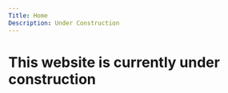 ```yaml
---
Title: Home
Description: Under Construction
---
```


# This website is currently under construction

